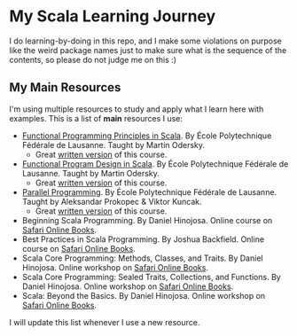 # My Scala Learning Journey
I do learning-by-doing in this repo, and I make some violations on purpose like the weird package names just to make sure what is the sequence of the contents, so please do not judge me on this :)

## My Main Resources
I'm using multiple resources to study and apply what I learn here with examples. This is a list of **main** resources I use:
* [Functional Programming Principles in Scala](https://www.coursera.org/learn/progfun1/). By École Polytechnique Fédérale de Lausanne. Taught by Martin Odersky.
    * Great [written version](https://github.com/rohgar/scala-principles-1/wiki) of this course.
* [Functional Program Design in Scala](https://www.coursera.org/learn/progfun2/). By École Polytechnique Fédérale de Lausanne. Taught by Martin Odersky.
    * Great [written version](https://github.com/rohgar/scala-design-2/wiki) of this course.
* [Parallel Programming](https://www.coursera.org/learn/parprog1/). By École Polytechnique Fédérale de Lausanne. Taught by Aleksandar Prokopec & Viktor Kuncak.
    * Great [written version](https://github.com/rohgar/scala-parallel-programming-3/wiki) of this course.
* Beginning Scala Programming. By Daniel Hinojosa. Online course on [Safari Online Books](https://www.safaribooksonline.com/home/).
* Best Practices in Scala Programming. By Joshua Backfield. Online course on [Safari Online Books](https://www.safaribooksonline.com/home/).
* Scala Core Programming: Methods, Classes, and Traits. By Daniel Hinojosa. Online workshop on [Safari Online Books](https://www.safaribooksonline.com/home/).
* Scala Core Programming: Sealed Traits, Collections, and Functions. By  Daniel Hinojosa. Online workshop on [Safari Online Books](https://www.safaribooksonline.com/home/).
* Scala: Beyond the Basics. By Daniel Hinojosa. Online workshop on [Safari Online Books](https://www.safaribooksonline.com/home/).

I will update this list whenever I use a new resource.